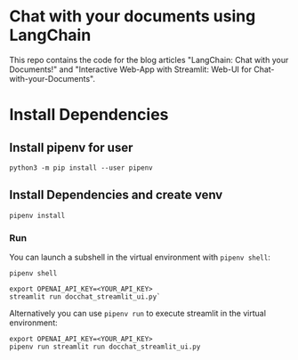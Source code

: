 # Chat with your documents using LangChain

This repo contains the code for the blog articles "LangChain: Chat with your Documents!"
and "Interactive Web-App with Streamlit: Web-UI for Chat-with-your-Documents".

# Install Dependencies

## Install pipenv for user

```
python3 -m pip install --user pipenv
```

## Install Dependencies and create venv

```shell
pipenv install
```

### Run

You can launch a subshell in the virtual environment with `pipenv shell`:
```
pipenv shell

export OPENAI_API_KEY=<YOUR_API_KEY>
streamlit run docchat_streamlit_ui.py`
```

Alternatively you can use `pipenv run` to execute streamlit in the virtual environment:
```
export OPENAI_API_KEY=<YOUR_API_KEY>
pipenv run streamlit run docchat_streamlit_ui.py
```
